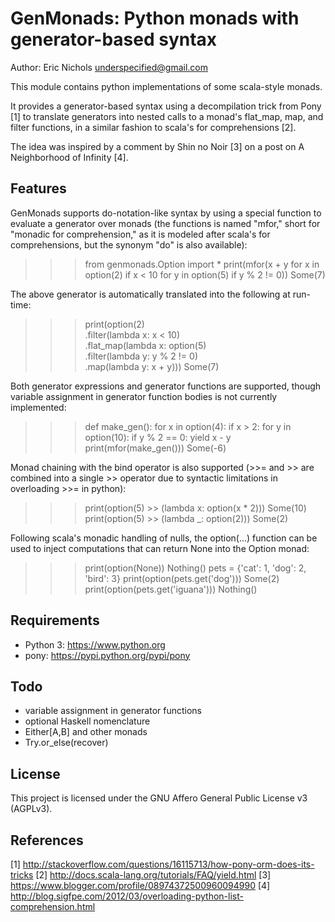 # GenMonads: Python monads with generator-based syntax
Author: Eric Nichols <underspecified@gmail.com>

This module contains python implementations of some scala-style monads.

It provides a generator-based syntax using a decompilation trick from Pony [1]
to translate generators into nested calls to a monad's flat_map, map, and
filter functions, in a similar fashion to scala's for comprehensions [2].

The idea was inspired by a comment by Shin no Noir [3] on a post on A
Neighborhood of Infinity [4].


## Features

GenMonads supports do-notation-like syntax by using a special function to
evaluate a generator over monads (the functions is named "mfor," short for
"monadic for comprehension," as it is modeled after scala's for comprehensions,
but the synonym "do" is also available):

>>> from genmonads.Option import *
>>> print(mfor(x + y
               for x in option(2)
               if x < 10
               for y in option(5)
               if y % 2 != 0))
Some(7)

The above generator is automatically translated into the following at run-time:

>>> print(option(2) \
              .filter(lambda x: x < 10) \
              .flat_map(lambda x: option(5) \
                   .filter(lambda y: y % 2 != 0) \
                   .map(lambda y: x + y)))
Some(7)

Both generator expressions and generator functions are supported, though
variable assignment in generator function bodies is not currently implemented:

>>> def make_gen():
        for x in option(4):
            if x > 2:
                for y in option(10):
                    if y % 2 == 0:
                        yield x - y
>>> print(mfor(make_gen()))
Some(-6)

Monad chaining with the bind operator is also supported (>>= and >> are
combined into a single >> operator due to syntactic limitations in
overloading >>= in python):

>>> print(option(5) >> (lambda x: option(x * 2)))
Some(10)
>>> print(option(5) >> (lambda _: option(2)))
Some(2)

Following scala's monadic handling of nulls, the option(...) function can be
used to inject computations that can return None into the Option monad:

>>> print(option(None))
Nothing()
>>> pets = {'cat': 1, 'dog': 2, 'bird': 3}
>>> print(option(pets.get('dog')))
Some(2)
>>> print(option(pets.get('iguana')))
Nothing()


## Requirements
* Python 3: https://www.python.org
* pony: https://pypi.python.org/pypi/pony


## Todo
* variable assignment in generator functions
* optional Haskell nomenclature
* Either[A,B] and other monads
* Try.or_else(recover)


## License
This project is licensed under the GNU Affero General Public License v3 (AGPLv3).


## References
[1] http://stackoverflow.com/questions/16115713/how-pony-orm-does-its-tricks
[2] http://docs.scala-lang.org/tutorials/FAQ/yield.html
[3] https://www.blogger.com/profile/08974372500960094990
[4] http://blog.sigfpe.com/2012/03/overloading-python-list-comprehension.html
